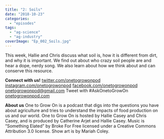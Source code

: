 ```yaml
---
title: "2: Soils"
date: "2018-10-23"
categories: 
  - "episodes"
tags: 
  - "ag-science"
  - "ag-industry"
coverImage: "Ep_002_Soils.jpg"
---
```


This week, Hallie and Chris discuss what soil is, how it is different from dirt, and why it is important. We find out about who crazy soil people are and hear a dope, nerdy song. We also learn about how we think about and can conserve this resource.

**Connect with us!** [twitter.com/onetogrowonpod](http://twitter.com/onetogrowonpod) [instagram.com/onetogrowonpod](http://instagram.com/onetogrowonpod) [facebook.com/onetogrowonpod](http://facebook.com/onetogrowonpod) [onetogrowonpod@gmail.com](mailto:onetogrowonpod@gmail.com) Tweet with #AskOnetoGrowOn [onetogrowonpod.com](http://onetogrowonpod.com)

**About us** One to Grow On is a podcast that digs into the questions you have about agriculture and tries to understand the impacts of food production on us and our world. One to Grow On is hosted by Hallie Casey and Chris Casey, and is produced by Catherine Arjet and Hallie Casey. Music is “Something Elated” by Broke For Free licensed under a Creative Commons Attribution 3.0 license. Show art is by Mariah Coley.
